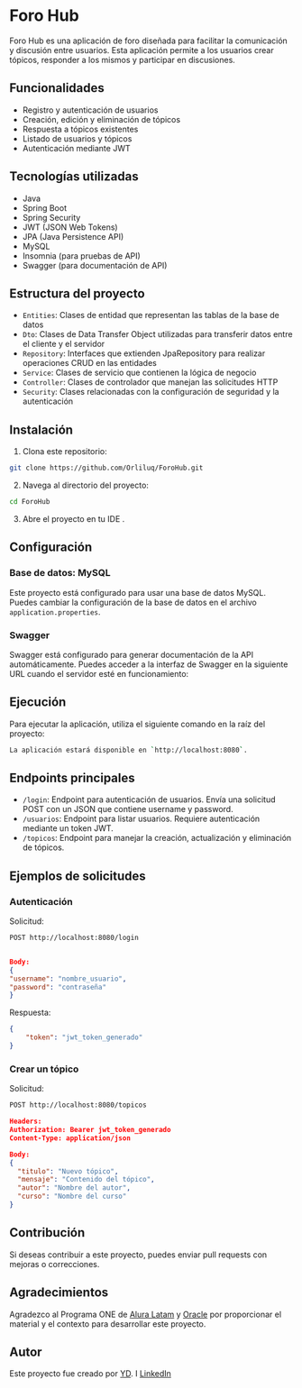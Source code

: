 # Foro Hub 

Foro Hub es una aplicación de foro diseñada para facilitar la comunicación y discusión entre usuarios. Esta aplicación permite a los usuarios crear tópicos, responder a los mismos y participar en discusiones.

## Funcionalidades  

- Registro y autenticación de usuarios
- Creación, edición y eliminación de tópicos
- Respuesta a tópicos existentes
- Listado de usuarios y tópicos
- Autenticación mediante JWT

## Tecnologías utilizadas 

- Java
- Spring Boot
- Spring Security
- JWT (JSON Web Tokens)
- JPA (Java Persistence API)
- MySQL
- Insomnia (para pruebas de API)
- Swagger (para documentación de API)

## Estructura del proyecto 

- `Entities`: Clases de entidad que representan las tablas de la base de datos
- `Dto`: Clases de Data Transfer Object utilizadas para transferir datos entre el cliente y el servidor
- `Repository`: Interfaces que extienden JpaRepository para realizar operaciones CRUD en las entidades
- `Service`: Clases de servicio que contienen la lógica de negocio
- `Controller`: Clases de controlador que manejan las solicitudes HTTP
- `Security`: Clases relacionadas con la configuración de seguridad y la autenticación

## Instalación 

1. Clona este repositorio:

```bash
git clone https://github.com/Orliluq/ForoHub.git
```

2. Navega al directorio del proyecto:

```bash
cd ForoHub
```

3. Abre el proyecto en tu IDE .

## Configuración

### Base de datos: MySQL 

Este proyecto está configurado para usar una base de datos MySQL. Puedes cambiar la configuración de la base de datos en el archivo `application.properties`.

### Swagger 

Swagger está configurado para generar documentación de la API automáticamente. Puedes acceder a la interfaz de Swagger en la siguiente URL cuando el servidor esté en funcionamiento:

## Ejecución

Para ejecutar la aplicación, utiliza el siguiente comando en la raíz del proyecto:

```bash
La aplicación estará disponible en `http://localhost:8080`.
```

## Endpoints principales

- `/login`: Endpoint para autenticación de usuarios. Envía una solicitud POST con un JSON que contiene username y password.
- `/usuarios`: Endpoint para listar usuarios. Requiere autenticación mediante un token JWT.
- `/topicos`: Endpoint para manejar la creación, actualización y eliminación de tópicos.

## Ejemplos de solicitudes 

### Autenticación 

Solicitud:

```bash
POST http://localhost:8080/login
```
```json

Body:
{
"username": "nombre_usuario",
"password": "contraseña"
}
```

Respuesta:
```json
{
    "token": "jwt_token_generado"
}
```

### Crear un tópico 

Solicitud:

```bash
POST http://localhost:8080/topicos
```
```json
Headers:
Authorization: Bearer jwt_token_generado
Content-Type: application/json
```
```json
Body:
{
  "titulo": "Nuevo tópico",
  "mensaje": "Contenido del tópico",
  "autor": "Nombre del autor",
  "curso": "Nombre del curso"
}
```


## Contribución

Si deseas contribuir a este proyecto, puedes enviar pull requests con mejoras o correcciones.

## Agradecimientos

Agradezco al Programa ONE de [Alura Latam](https://www.linkedin.com/company/alura-latam/) y [Oracle](https://www.linkedin.com/company/oracle/) por proporcionar el material y el contexto para desarrollar este proyecto.

## Autor

Este proyecto fue creado por [YD](https://www.linkedin.com/company/oracle/).
I
[LinkedIn](www.linkedin.com/in/jddalvarez)
